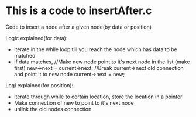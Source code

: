 # This is a code to insertAfter.c

Code to insert a node after a given node(by data or position)

Logic explained(for data):

-   iterate in the while loop till you reach the node which has data to be matched
-   if data matches, 
		//Make new node point to it's next node in the list (make first)
                new->next = current->next;
                //Break current->next old connection and point it to new node
                current->next = new;

Logi explained(for position):

-   iterate through while to certain location, store the location in a pointer
-   Make connection of new to point to it's next node
-   unlink the old nodes connection

